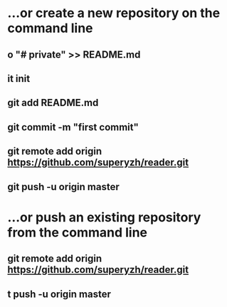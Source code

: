 
# …or create a new repository on the command line
## o "# private" >> README.md
## it init
## git add README.md
## git commit -m "first commit"
## git remote add origin https://github.com/superyzh/reader.git
## git push -u origin master

# …or push an existing repository from the command line
## git remote add origin https://github.com/superyzh/reader.git
## t push -u origin master
